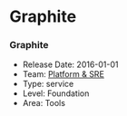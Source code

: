 # Graphite
### Graphite
* Release Date: 2016-01-01
* Team: [Platform & SRE](./../teams/platform.md)
* Type: service
* Level: Foundation
* Area: Tools
